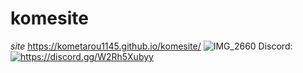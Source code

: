 # komesite
*site*
https://kometarou1145.github.io/komesite/
![IMG_2660](https://user-images.githubusercontent.com/97835611/214809176-a1695663-afe0-4a46-8373-c917082f8cc0.jpg)
Discord:<br>
<a href="https://discord.gg/W2Rh5Xubyy"><img src="https://invidget.switchblade.xyz/W2Rh5Xubyy" alt="https://discord.gg/W2Rh5Xubyy"/></a><br>
